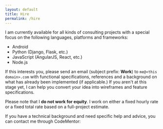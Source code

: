 ```yaml
---
layout: default
title: Hire
permalink: /hire
---
```


I am currently available for all kinds of consulting projects with a special focus on the following languages, platforms and frameworks:

- Android
- Python (Django, Flask, etc.)
- JavaScript (AngularJS, React, etc.)
- Node.js

If this interests you, please send an email (subject prefix: **Work**) to `me@<this domain>.com` with functional specifications, references and a background on what has already been implemented (if applicable.) If you aren't at this stage yet, I can help you convert your idea into wireframes and feature specifications.

Please note that I **do not work for equity**. I work on either a fixed hourly rate or a fixed total rate based on a full-project estimate.

If you have a technical background and need specific help and advice, you can contact me through CodeMentor:

<style>
.cm-badge {
width: auto !important;
}
</style>
<script data-codementor="aviraldg" data-style="badge" data-theme="dark" src="https://cdn.codementor.io/assets/badge.js"></script>
